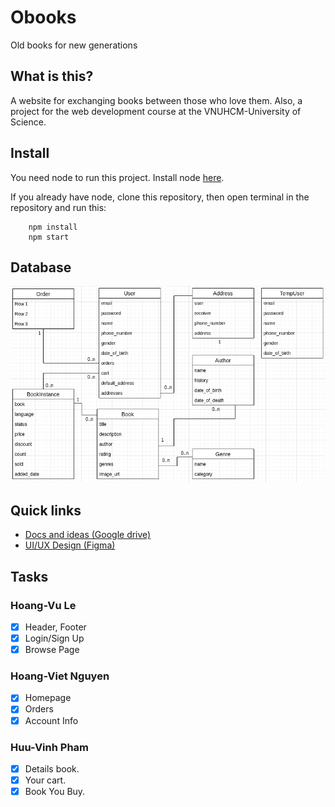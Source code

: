# Obooks

Old books for new generations

## What is this?

A website for exchanging books between those who love them. Also, a project for the web development course at the VNUHCM-University of Science.

## Install

You need node to run this project. Install node [here](https://nodejs.org/en/download/).

If you already have node, clone this repository, then open terminal in the repository and run this:

```
    npm install
    npm start
```

## Database

![Database Diagram](/static/images/obooks_database_diagram.png)

## Quick links

-   [Docs and ideas (Google drive)](https://drive.google.com/drive/u/1/folders/1qNk034u6YUHCkENeit7SQz4PYsQLEzVh)
-   [UI/UX Design (Figma)](https://www.figma.com/file/r9ai23X9kD8wG5mQK01Bpp/Obuks?node-id=0%3A1)

## Tasks

### Hoang-Vu Le

-   [x] Header, Footer
-   [x] Login/Sign Up
-   [x] Browse Page

### Hoang-Viet Nguyen

-   [x] Homepage
-   [x] Orders
-   [x] Account Info

### Huu-Vinh Pham

-   [x] Details book.
-   [x] Your cart.
-   [x] Book You Buy.
